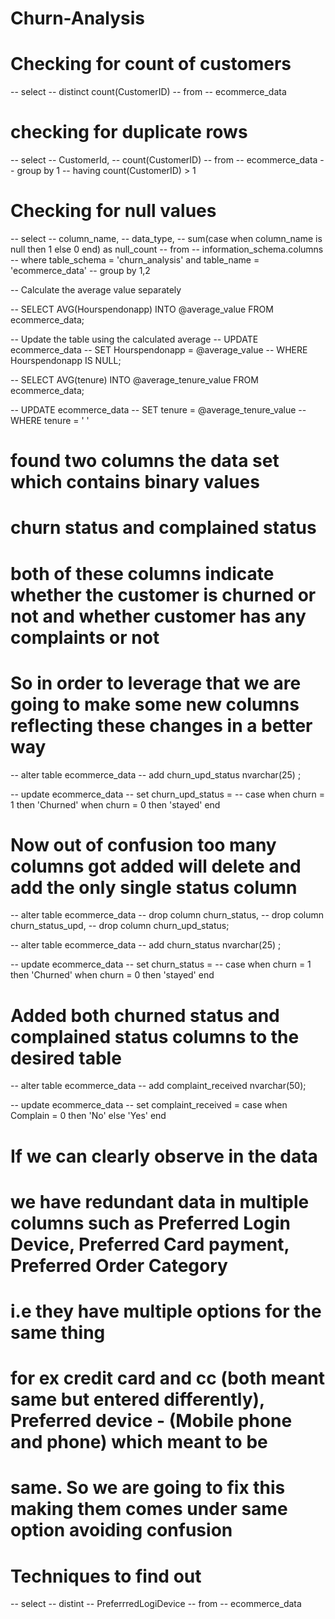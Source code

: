 # Churn-Analysis

# Checking for count of customers

-- select 
-- distinct count(CustomerID)
-- from 
-- ecommerce_data

# checking for duplicate rows

-- select 
-- CustomerId,
-- count(CustomerID)
-- from 
-- ecommerce_data
-- group by 1 
-- having count(CustomerID) > 1

# Checking for null values

-- select 
-- column_name, 
-- data_type,
-- sum(case when column_name is null then 1 else 0 end) as null_count
-- from 
-- information_schema.columns
-- where table_schema = 'churn_analysis' and table_name = 'ecommerce_data'
-- group by 1,2

-- Calculate the average value separately

-- SELECT AVG(Hourspendonapp) INTO @average_value FROM ecommerce_data;

-- Update the table using the calculated average
-- UPDATE ecommerce_data
-- SET Hourspendonapp = @average_value
-- WHERE Hourspendonapp IS NULL;

-- SELECT AVG(tenure) INTO @average_tenure_value FROM ecommerce_data;

-- UPDATE ecommerce_data
-- SET tenure = @average_tenure_value
-- WHERE tenure = ' '

# found two columns the data set which contains binary values 
# churn status and complained status
# both of these columns indicate whether the customer is churned or not and whether customer has any complaints or not
# So in order to leverage that we are going to make some new columns reflecting these changes in a better way

-- alter table ecommerce_data
-- add churn_upd_status nvarchar(25) ;

-- update ecommerce_data
-- set churn_upd_status = 
-- case when churn = 1 then 'Churned' when churn = 0 then 'stayed' end

# Now out of confusion too many columns got added will delete and add the only single status column

-- alter table ecommerce_data
-- drop column churn_status,
-- drop column churn_status_upd,
-- drop column churn_upd_status;

-- alter table ecommerce_data
-- add churn_status nvarchar(25) ;

-- update ecommerce_data
-- set churn_status = 
-- case when churn = 1 then 'Churned' when churn = 0 then 'stayed' end

# Added both churned status and complained status columns to the desired table

-- alter table ecommerce_data
-- add complaint_received nvarchar(50);

-- update ecommerce_data
-- set complaint_received = case when Complain = 0 then 'No' else 'Yes' end

# If we can clearly observe in the data 
# we have redundant data in multiple columns such as Preferred Login Device, Preferred Card payment, Preferred Order Category
# i.e they have multiple options for the same thing 
# for ex credit card and cc (both meant same but entered differently), Preferred device - (Mobile phone and phone) which meant to be
# same. So we are going to fix this making them comes under same option avoiding confusion

# Techniques to find out 

-- select 
-- distint 
-- PreferrredLogiDevice
-- from 
-- ecommerce_data
